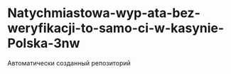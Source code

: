 # Natychmiastowa-wyp-ata-bez-weryfikacji-to-samo-ci-w-kasynie-Polska-3nw
Автоматически созданный репозиторий
